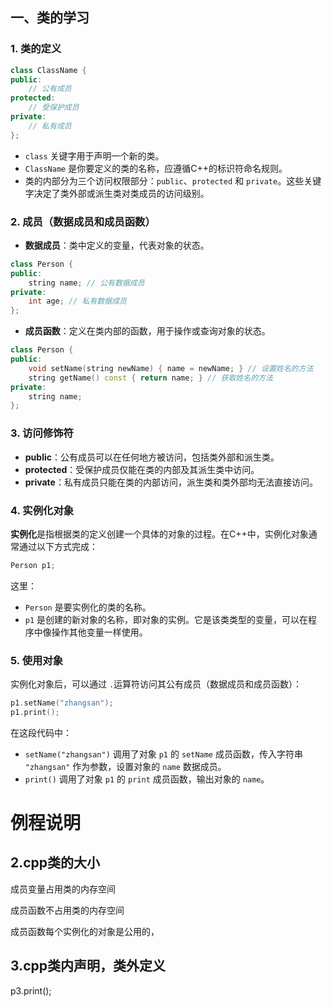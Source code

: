 ## 一、类的学习

### 1. **类的定义**

```c++
class ClassName {
public:
    // 公有成员
protected:
    // 受保护成员
private:
    // 私有成员
};
```

- `class` 关键字用于声明一个新的类。
- `ClassName` 是你要定义的类的名称，应遵循C++的标识符命名规则。
- 类的内部分为三个访问权限部分：`public`、`protected` 和 `private`。这些关键字决定了类外部或派生类对类成员的访问级别。

### 2. **成员（数据成员和成员函数）**

- **数据成员**：类中定义的变量，代表对象的状态。

```c++
class Person {
public:
    string name; // 公有数据成员
private:
    int age; // 私有数据成员
};
```

- **成员函数**：定义在类内部的函数，用于操作或查询对象的状态。

```c++
class Person {
public:
    void setName(string newName) { name = newName; } // 设置姓名的方法
    string getName() const { return name; } // 获取姓名的方法
private:
    string name;
};
```

### 3. **访问修饰符**

- **public**：公有成员可以在任何地方被访问，包括类外部和派生类。
- **protected**：受保护成员仅能在类的内部及其派生类中访问。
- **private**：私有成员只能在类的内部访问，派生类和类外部均无法直接访问。

### 4. **实例化对象**

**实例化**是指根据类的定义创建一个具体的对象的过程。在C++中，实例化对象通常通过以下方式完成：

```c++
Person p1;
```

这里：

- `Person` 是要实例化的类的名称。
- `p1` 是创建的新对象的名称，即对象的实例。它是该类类型的变量，可以在程序中像操作其他变量一样使用。

### 5. **使用对象**

实例化对象后，可以通过 `.`运算符访问其公有成员（数据成员和成员函数）：

```c++
p1.setName("zhangsan");
p1.print();
```

在这段代码中：

- `setName("zhangsan")` 调用了对象 `p1` 的 `setName` 成员函数，传入字符串 `"zhangsan"` 作为参数，设置对象的 `name` 数据成员。
- `print()` 调用了对象 `p1` 的 `print` 成员函数，输出对象的 `name`。

# 例程说明

## 2.cpp类的大小

成员变量占用类的内存空间

成员函数不占用类的内存空间

成员函数每个实例化的对象是公用的，

## 3.cpp类内声明，类外定义

p3.print();
